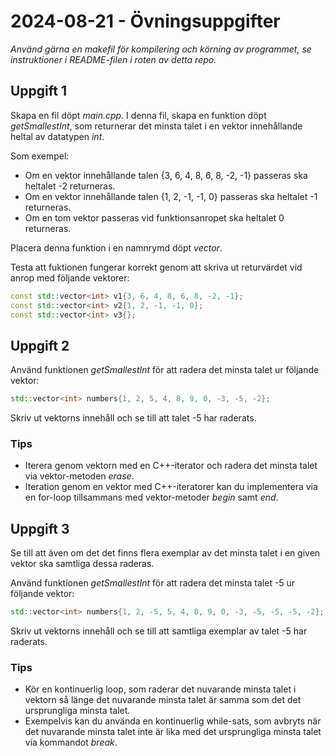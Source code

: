 # 2024-08-21 - Övningsuppgifter

*Använd gärna en makefil för kompilering och körning av programmet, se instruktioner i README-filen i roten av detta repo.*

## Uppgift 1
Skapa en fil döpt *main.cpp*. I denna fil, skapa en funktion döpt *getSmallestInt*, som returnerar det minsta talet i en vektor innehållande heltal av datatypen *int*.  

Som exempel:
* Om en vektor innehållande talen {3, 6, 4, 8, 6, 8, -2, -1} passeras ska heltalet -2 returneras.
* Om en vektor innehållande talen {1, 2, -1, -1, 0} passeras ska heltalet -1 returneras.
* Om en tom vektor passeras vid funktionsanropet ska heltalet 0 returneras.

Placera denna funktion i en namnrymd döpt *vector*.  

Testa att fuktionen fungerar korrekt genom att skriva ut returvärdet vid anrop med följande vektorer:

```cpp
const std::vector<int> v1{3, 6, 4, 8, 6, 8, -2, -1}; 
const std::vector<int> v2{1, 2, -1, -1, 0};          
const std::vector<int> v3{};                        
```

## Uppgift 2 
Använd funktionen *getSmallestInt* för att radera det minsta talet ur följande vektor:

```cpp
std::vector<int> numbers{1, 2, 5, 4, 8, 9, 0, -3, -5, -2};
```

Skriv ut vektorns innehåll och se till att talet -5 har raderats.

### Tips
* Iterera genom vektorn med en C++-iterator och radera det minsta talet via vektor-metoden *erase*.  
* Iteration genom en vektor med C++-iteratorer kan du implementera via en for-loop tillsammans med vektor-metoder *begin* samt *end*.

## Uppgift 3
Se till att även om det det finns flera exemplar av det minsta talet i en given vektor ska samtliga dessa raderas. 

Använd funktionen *getSmallestInt* för att radera det minsta talet -5 ur följande vektor:

```cpp
std::vector<int> numbers{1, 2, -5, 5, 4, 8, 9, 0, -3, -5, -5, -5, -2};
```

Skriv ut vektorns innehåll och se till att samtliga exemplar av talet -5 har raderats.

### Tips
* Kör en kontinuerlig loop, som raderar det nuvarande minsta talet i vektorn så länge det nuvarande minsta talet är samma som det det ursprungliga minsta talet.
* Exempelvis kan du använda en kontinuerlig while-sats, som avbryts när det nuvarande minsta talet inte är lika med det ursprungliga minsta talet via kommandot *break*.




